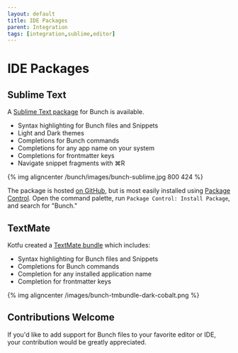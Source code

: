 ```yaml
---
layout: default
title: IDE Packages
parent: Integration
tags: [integration,sublime,editor]
---
```

# IDE Packages

[sublime]: https://github.com/ttscoff/Sublime-Bunch
[package control]: https://packagecontrol.io/packages/Bunch
[textmate]: https://github.com/kotfu/Bunch.tmbundle

## Sublime Text

A [Sublime Text package][sublime] for Bunch is available.

- Syntax highlighting for Bunch files and Snippets
- Light and Dark themes
- Completions for Bunch commands
- Completions for any app name on your system
- Completions for frontmatter keys
- Navigate snippet fragments with ⌘R

{% img aligncenter /bunch/images/bunch-sublime.jpg 800 424 %}

The package is hosted [on GitHub][sublime], but is most easily installed using [Package Control][]. Open the command palette, run `Package Control: Install Package`, and search for "Bunch."

## TextMate

Kotfu created a [TextMate bundle][textmate] which includes:

- Syntax highlighting for Bunch files and Snippets
- Completions for Bunch commands
- Completion for any installed application name
- Completion for frontmatter keys

{% img aligncenter /images/bunch-tmbundle-dark-cobalt.png %}

## Contributions Welcome

If you'd like to add support for Bunch files to your favorite editor or IDE, your contribution would be greatly appreciated.
